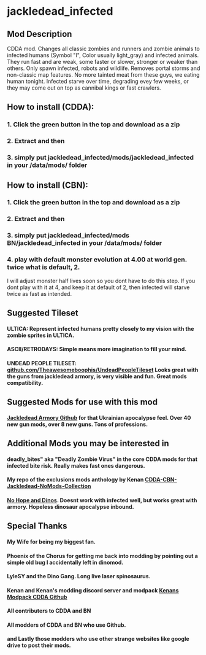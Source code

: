 # jackledead_infected
## Mod Description
CDDA mod. Changes all classic zombies and runners and zombie animals to infected humans (Symbol "I", Color usually light_gray) and infected animals. They run fast and are weak, some faster or slower, stronger or weaker than others. Only spawn infected, robots and wildlife. Removes portal storms and non-classic map features. No more tainted meat from these guys, we eating human tonight. Infected starve over time, degrading evey few weeks, or they may come out on top as cannibal kings or fast crawlers.

## How to install (CDDA):
### 1. Click the green button in the top and download as a zip
### 2. Extract and then
### 3. simply put jackledead_infected/mods/jackledead_infected in your /data/mods/ folder

## How to install (CBN):
### 1. Click the green button in the top and download as a zip
### 2. Extract and then
### 3. simply put jackledead_infected/mods BN/jackledead_infected in your /data/mods/ folder
### 4. play with default monster evolution at 4.00 at world gen. twice what is default, 2. 
I will adjust monster half lives soon so you dont have to do this step. If you dont play with it at 4, and keep it at default of 2, then infected will starve twice as fast as intended.

## Suggested Tileset
#### ULTICA: Represent infected humans pretty closely to my vision with the zombie sprites in ULTICA.
#### ASCII/RETRODAYS: Simple means more imagination to fill your mind.
#### UNDEAD PEOPLE TILESET: [github.com/Theawesomeboophis/UndeadPeopleTileset](https://github.com/Theawesomeboophis/UndeadPeopleTileset) Looks great with the guns from jackledead armory, is very visible and fun. Great mods compatibility.

## Suggested Mods for use with this mod
#### [Jackledead Armory Github](https://github.com/jackledead/jackledead_armory) for that Ukrainian apocalypse feel. Over 40 new gun mods, over 8 new guns. Tons of professions.

## Additional Mods you may be interested in
#### deadly_bites" aka "Deadly Zombie Virus" in the core CDDA mods for that infected bite risk. Really makes fast ones dangerous.
#### My repo of the exclusions mods anthology by Kenan [CDDA-CBN-Jackledead-NoMods-Collection](https://github.com/jackledead/CDDA-CBN-Jackledead-NoMods-Collection)
#### [No Hope and Dinos](https://github.com/jackledead/No-Hope-and-Dinos). Doesnt work with infected well, but works great with armory. Hopeless dinosaur apocalypse inbound.

## Special Thanks
#### My Wife for being my biggest fan.
#### Phoenix of the Chorus for getting me back into modding by pointing out a simple old bug I accidentally left in dinomod.
#### LyleSY and the Dino Gang. Long live laser spinosaurus.
#### Kenan and Kenan's modding discord server and modpack [Kenans Modpack CDDA Github](https://github.com/Kenan2000/CDDA-Structured-Kenan-Modpack)
#### All contributers to CDDA and BN
#### All modders of CDDA and BN who use Github.
#### and Lastly those modders who use other strange websites like google drive to post their mods.
